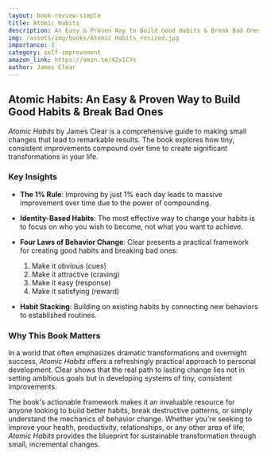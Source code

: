 ```yaml
---
layout: book-review-simple
title: Atomic Habits
description: An Easy & Proven Way to Build Good Habits & Break Bad Ones
img: /assets/img/books/Atomic Habits_resized.jpg
importance: 2
category: self-improvement
amazon_link: https://amzn.to/42x1CYs
author: James Clear
---
```


## Atomic Habits: An Easy & Proven Way to Build Good Habits & Break Bad Ones

*Atomic Habits* by James Clear is a comprehensive guide to making small changes that lead to remarkable results. The book explores how tiny, consistent improvements compound over time to create significant transformations in your life.

### Key Insights

- **The 1% Rule**: Improving by just 1% each day leads to massive improvement over time due to the power of compounding.
  
- **Identity-Based Habits**: The most effective way to change your habits is to focus on who you wish to become, not what you want to achieve.
  
- **Four Laws of Behavior Change**: Clear presents a practical framework for creating good habits and breaking bad ones:
  1. Make it obvious (cues)
  2. Make it attractive (craving)
  3. Make it easy (response)
  4. Make it satisfying (reward)
  
- **Habit Stacking**: Building on existing habits by connecting new behaviors to established routines.

### Why This Book Matters

In a world that often emphasizes dramatic transformations and overnight success, *Atomic Habits* offers a refreshingly practical approach to personal development. Clear shows that the real path to lasting change lies not in setting ambitious goals but in developing systems of tiny, consistent improvements.

The book's actionable framework makes it an invaluable resource for anyone looking to build better habits, break destructive patterns, or simply understand the mechanics of behavior change. Whether you're seeking to improve your health, productivity, relationships, or any other area of life, *Atomic Habits* provides the blueprint for sustainable transformation through small, incremental changes.